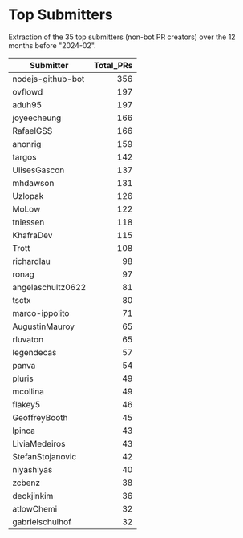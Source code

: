 # Top Submitters

Extraction of the 35 top submitters (non-bot PR creators) 
over the 12 months before "2024-02".


| Submitter         | Total_PRs |
| ----------------- | --------: |
| nodejs-github-bot |       356 |
| ovflowd           |       197 |
| aduh95            |       197 |
| joyeecheung       |       166 |
| RafaelGSS         |       166 |
| anonrig           |       159 |
| targos            |       142 |
| UlisesGascon      |       137 |
| mhdawson          |       131 |
| Uzlopak           |       126 |
| MoLow             |       122 |
| tniessen          |       118 |
| KhafraDev         |       115 |
| Trott             |       108 |
| richardlau        |        98 |
| ronag             |        97 |
| angelaschultz0622 |        81 |
| tsctx             |        80 |
| marco-ippolito    |        71 |
| AugustinMauroy    |        65 |
| rluvaton          |        65 |
| legendecas        |        57 |
| panva             |        54 |
| pluris            |        49 |
| mcollina          |        49 |
| flakey5           |        46 |
| GeoffreyBooth     |        45 |
| lpinca            |        43 |
| LiviaMedeiros     |        43 |
| StefanStojanovic  |        42 |
| niyashiyas        |        40 |
| zcbenz            |        38 |
| deokjinkim        |        36 |
| atlowChemi        |        32 |
| gabrielschulhof   |        32 |
